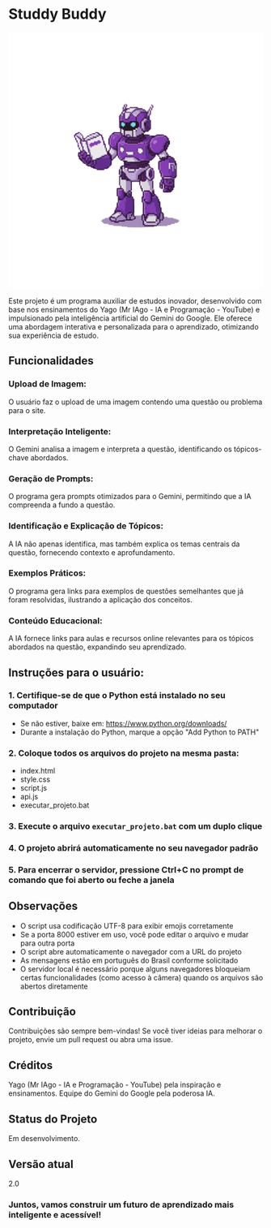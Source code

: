 # Studdy Buddy

![Logo do Study Buddy](logo.png)


Este projeto é um programa auxiliar de estudos inovador, desenvolvido com base nos ensinamentos do Yago (Mr IAgo - IA e Programação - YouTube) e impulsionado pela inteligência artificial do Gemini do Google. Ele oferece uma abordagem interativa e personalizada para o aprendizado, otimizando sua experiência de estudo.

## Funcionalidades
### Upload de Imagem: 
O usuário faz o upload de uma imagem contendo uma questão ou problema para o site.

### Interpretação Inteligente: 
O Gemini analisa a imagem e interpreta a questão, identificando os tópicos-chave abordados.

### Geração de Prompts: 
O programa gera prompts otimizados para o Gemini, permitindo que a IA compreenda a fundo a questão.

### Identificação e Explicação de Tópicos: 
A IA não apenas identifica, mas também explica os temas centrais da questão, fornecendo contexto e aprofundamento.

### Exemplos Práticos: 
O programa gera links para exemplos de questões semelhantes que já foram resolvidas, ilustrando a aplicação dos conceitos.

### Conteúdo Educacional: 
A IA fornece links para aulas e recursos online relevantes para os tópicos abordados na questão, expandindo seu aprendizado.

## Instruções para o usuário:

### 1. Certifique-se de que o Python está instalado no seu computador
   - Se não estiver, baixe em: https://www.python.org/downloads/
   - Durante a instalação do Python, marque a opção "Add Python to PATH"

### 2. Coloque todos os arquivos do projeto na mesma pasta:
   - index.html
   - style.css
   - script.js
   - api.js
   - executar_projeto.bat

### 3. Execute o arquivo `executar_projeto.bat` com um duplo clique

### 4. O projeto abrirá automaticamente no seu navegador padrão

### 5. Para encerrar o servidor, pressione Ctrl+C no prompt de comando que foi aberto ou feche a janela

## Observações
- O script usa codificação UTF-8 para exibir emojis corretamente
- Se a porta 8000 estiver em uso, você pode editar o arquivo e mudar para outra porta
- O script abre automaticamente o navegador com a URL do projeto
- As mensagens estão em português do Brasil conforme solicitado
- O servidor local é necessário porque alguns navegadores bloqueiam certas funcionalidades (como acesso à câmera) quando os arquivos são abertos diretamente

## Contribuição
Contribuições são sempre bem-vindas! Se você tiver ideias para melhorar o projeto, envie um pull request ou abra uma issue.

## Créditos
Yago (Mr IAgo - IA e Programação - YouTube) pela inspiração e ensinamentos.
Equipe do Gemini do Google pela poderosa IA.

## Status do Projeto
Em desenvolvimento.

## Versão atual
2.0

### Juntos, vamos construir um futuro de aprendizado mais inteligente e acessível!
